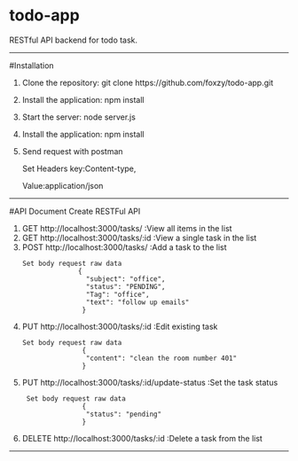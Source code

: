 # todo-app
RESTful API backend for todo task.
<hr></hr>

#Installation
<ol>
<li><p>Clone the repository: git clone https://github.com/foxzy/todo-app.git</p></li>
<li><p>Install the application: npm install</p></li>
<li><p>Start the server: node server.js</p></li>
<li><p>Install the application: npm install</p></li>
<li><p>Send request with postman </p>
     <p>Set Headers key:Content-type,</p>
     <p>Value:application/json</p>
</li>
</ol>
<hr></hr>

#API Document
Create RESTFul API 
<ol>
<li>GET http://localhost:3000/tasks/        :View all items in the list</li>
<li>GET http://localhost:3000/tasks/:id     :View a single task in the list</li>
<li>POST http://localhost:3000/tasks/       :Add a task to the list

    Set body request raw data
                  {
                    "subject": "office",
                    "status": "PENDING",
                    "Tag": "office",
                    "text": "follow up emails"
                   }
     
</li>
<li>PUT http://localhost:3000/tasks/:id       :Edit existing task

    Set body request raw data
                   {
                    "content": "clean the room number 401"
                   } 
                                                
 </li>
 <li>PUT http://localhost:3000/tasks/:id/update-status    :Set the task status
 
     Set body request raw data
                   {
                    "status": "pending"
                   }
                   
 </li>
 <li>DELETE http://localhost:3000/tasks/:id        :Delete a task from the list</li>
</ol>
<hr></hr>




 